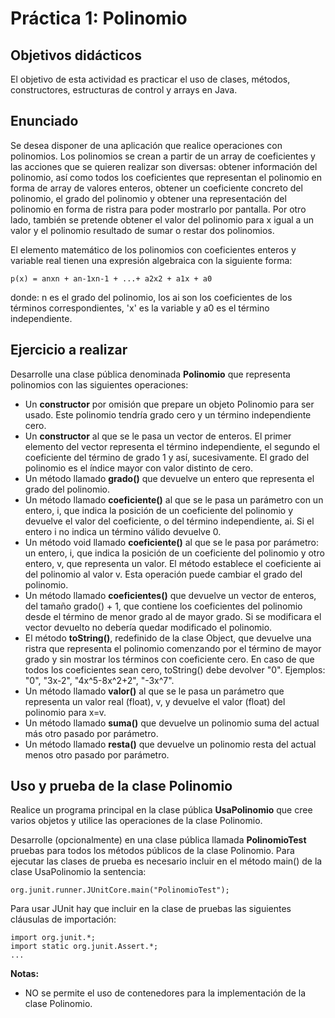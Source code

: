# Práctica 1: Polinomio
## Objetivos didácticos
El objetivo de esta actividad es practicar el uso de clases, métodos, constructores, estructuras de control y arrays en Java.

## Enunciado
Se desea disponer de una aplicación que realice operaciones con polinomios. Los polinomios se crean a partir de un array de coeficientes y las acciones que se quieren realizar son diversas: obtener información del polinomio, así como todos los coeficientes que representan el polinomio en forma de array de valores enteros, obtener un coeficiente concreto del polinomio, el grado del polinomio y obtener una representación del polinomio en forma de ristra para poder mostrarlo por pantalla. Por otro lado, también se pretende obtener el valor del polinomio para x igual a un valor y el polinomio resultado de sumar o restar dos polinomios.

El elemento matemático de los polinomios con coeficientes enteros y variable real tienen una expresión algebraica con la siguiente forma:

`p(x) = anxn + an-1xn-1 + ...+ a2x2 + a1x + a0`

donde: n es el grado del polinomio, los ai son los coeficientes de los términos correspondientes, 'x' es la variable y a0 es el término independiente.

## Ejercicio a realizar
Desarrolle una clase pública denominada **Polinomio** que representa polinomios con las siguientes operaciones:

* Un **constructor** por omisión que prepare un objeto Polinomio para ser usado. Este polinomio tendría grado cero y un término independiente cero.
* Un **constructor** al que se le pasa un vector de enteros. El primer elemento del vector representa el término independiente, el segundo el coeficiente del término de grado 1 y así, sucesivamente. El grado del polinomio es el índice mayor con valor distinto de cero.
* Un método llamado **grado()** que devuelve un entero que representa el grado del polinomio.
* Un método llamado **coeficiente()** al que se le pasa un parámetro con un entero, i, que indica la posición de un coeficiente del polinomio y devuelve el valor del coeficiente, o del término independiente, ai. Si el entero i no indica un término válido devuelve 0.
* Un método void llamado **coeficiente()** al que se le pasa por parámetro: un entero, i, que indica la posición de un coeficiente del polinomio y otro entero, v, que representa un valor. El método establece el coeficiente ai del polinomio al valor v. Esta operación puede cambiar el grado del polinomio.
* Un método llamado **coeficientes()** que devuelve un vector de enteros, del tamaño grado() + 1, que contiene los coeficientes del polinomio desde el término de menor grado al de mayor grado. Si se modificara el vector devuelto no debería quedar modificado el polinomio.
* El método **toString()**, redefinido de la clase Object, que devuelve una ristra que representa el polinomio comenzando por el término de mayor grado y sin mostrar los términos con coeficiente cero. En caso de que todos los coeficientes sean cero, toString() debe devolver "0". Ejemplos: "0", "3x-2", "4x^5-8x^2+2", "-3x^7".
* Un método llamado **valor()** al que se le pasa un parámetro que representa un valor real (float), v, y devuelve el valor (float) del polinomio para x=v.
* Un método llamado **suma()** que devuelve un polinomio suma del actual más otro pasado por parámetro.
* Un método llamado **resta()** que devuelve un polinomio resta del actual menos otro pasado por parámetro.

## Uso y prueba de la clase Polinomio 
Realice un programa principal en la clase pública **UsaPolinomio** que cree varios objetos y utilice las operaciones de la clase Polinomio.

Desarrolle (opcionalmente) en una clase pública llamada **PolinomioTest** pruebas para todos los métodos públicos de la clase Polinomio. Para ejecutar las clases de prueba es necesario incluir en el método main() de la clase UsaPolinomio la sentencia: 

```
org.junit.runner.JUnitCore.main("PolinomioTest");
```
Para usar JUnit hay que incluir en la clase de pruebas las siguientes cláusulas de importación:
```
import org.junit.*;
import static org.junit.Assert.*;
...
```
**Notas:**
* NO se permite el uso de contenedores para la implementación de la clase Polinomio.

